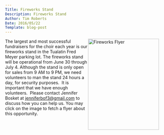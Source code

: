 ```yaml
---
Title: Fireworks Stand
Description: Fireworks Stand
Author: Tim Roberts
Date: 2016/05/22
Template: blog-post
---
```


<a href="http://www.tuhschoir.org/data/uploads/FireworksFlyer2016.pdf"><img alt="Fireworks Flyer" src="http://www.tuhschoir.org/data/uploads/FireworksFlyer2016_t.png" style="width: 232px; height: 300px; float: right;" /></a>

The largest and most successful fundraisers for the choir each
year is our fireworks stand in the Tualatin Fred Meyer parking
lot. The fireworks stand will be operational from June
30 through July 4. Although the stand is only open for
sales from 9 AM to 9 PM, we need volunteers to man the stand 24
hours a day, for security purposes. &nbsp;It is important that
we have enough volunteers. &nbsp;Please contact Jennifer Bosket at 
[jenniferbof3@gmail.com](mailto:jenniferbof3@gmail.com?subject=Fireworks%20Stand%20Volunteer)
to discuss how you can help us. You may click on the image to
fetch a flyer about this opportunity.
